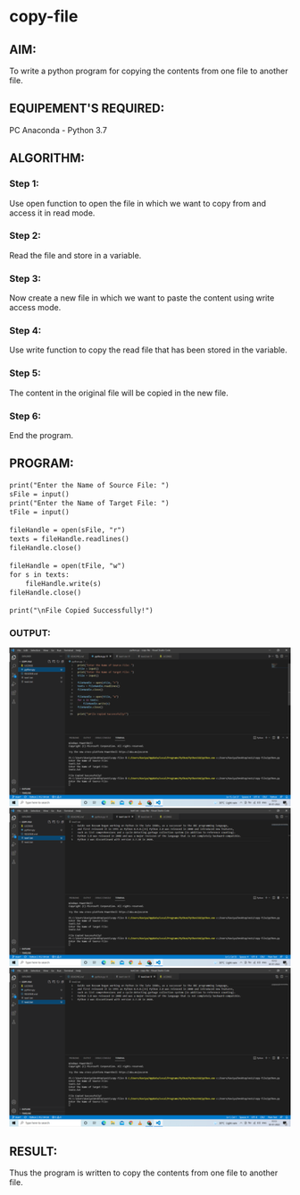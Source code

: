 # copy-file
## AIM:
To write a python program for copying the contents from one file to another file.
## EQUIPEMENT'S REQUIRED: 
PC
Anaconda - Python 3.7
## ALGORITHM: 
### Step 1:
Use open function to open the file in which we want to copy from and access it in read mode.

### Step 2:
Read the file and store in a variable.

### Step 3:
Now create a new file in which we want to paste the content using write access mode.

### Step 4:
Use write function to copy the read file that has been stored in the variable.

### Step 5:
The content in the original file will be copied in the new file.

### Step 6:
End the program.
## PROGRAM:
~~~
print("Enter the Name of Source File: ")
sFile = input()
print("Enter the Name of Target File: ")
tFile = input()

fileHandle = open(sFile, "r")
texts = fileHandle.readlines()
fileHandle.close()

fileHandle = open(tFile, "w")
for s in texts:
    fileHandle.write(s)
fileHandle.close()

print("\nFile Copied Successfully!")
~~~
### OUTPUT:
![gitlog](ss1.png)
![gitlog](ss2.png)
![gitlog](ss3.png)



## RESULT:
Thus the program is written to copy the contents from one file to another file.
